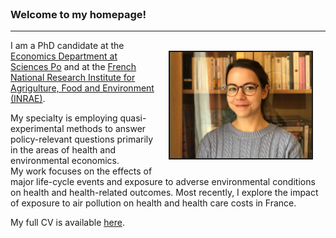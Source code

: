 
<br>

### Welcome to my homepage!
***


<img src="photo_horizontal.jpg" style="width:45%; border:2px solid; margin-top: 17px; margin-bottom: 17px; margin-right: 20px ; margin-left: 20px" align="right">


I am a PhD candidate at the [Economics Department at Sciences Po](https://www.sciencespo.fr/department-economics/en.html) and at the [French National Research Institute for Agrigulture, Food and Environment (INRAE)](https://www.inrae.fr/en/about-us).

My specialty is employing quasi-experimental methods to answer policy-relevant questions primarily in the areas of health and environmental economics.  
My work focuses on the effects of major life-cycle events and exposure to adverse environmental conditions on health and health-related outcomes.  Most recently, I explore the impact of exposure to air pollution on health and health care costs in France.

My full CV is available [here](Academic_CV_Mink.pdf).


